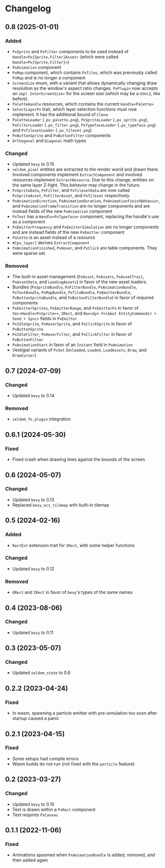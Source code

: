# Changelog

## 0.8 (2025-01-01)

### Added

- `PxSprite` and `PxFilter` components to be used instead of `Handle<Px{Sprite,Filter}Asset>` (which
were called `Handle<Px{Sprite,Filter}>`)
- `PxAnimation` component
- `PxMap` component, which contains `PxTiles`, which was previously called `PxMap` and is no longer
a component
- `ScreenSize` enum, with a variant that allows dynamically changing draw resolution as the window's
aspect ratio changes. `PxPlugin` now accepts an `impl Into<ScreenSize>` for the screen size (which
may be a `UVec2`, like before).
- `PaletteHandle` resources, which contains the current `Handle<Palette>`
- `SelectLayerFn` trait, which layer selection functions must now implement. It has the additional
bound of `Clone`.
- `PaletteLoader` (`.px_palette.png`), `PxSpriteLoader` (`.px_sprite.png`), `PxFilterLoader`
(`.px_filter.png`), `PxTypefaceLoader` (`.px_typeface.png`) and `PxTilesetLoader`
(`.px_tileset.png`)
- `PxButtonSprite` and `PxButtonFilter` components
- `Orthogonal` and `Diagonal` math types

### Changed

- Updated `bevy` to 0.15
- `seldom_pixel` entities are extracted to the render world and drawn there. Involved components
implement `ExtractComponent` and involved resources implement `ExtractResource`. Due to this change,
entities on the same layer Z-fight. This behavior may change in the future.
- `PxSpriteData`, `PxFilter`, and `PxTilesetData` are now called `PxSpriteAsset`, `PxFilterAsset`,
and `PxTileset` respectively
- `PxAnimationDirection`, `PxAnimationDuration`, `PxAnimationFinishBehavior`, and
`PxAnimationFrameTransition` are no longer components and are instead fields of the new
`PxAnimation` component
- `PxText` has a `Handle<PxTypeface>` component, replacing the handle's use as a component
- `PxEmitterFrequency` and `PxEmitterSimulation` are no longer components and are instead fields of
the new `PxEmitter` component
- `Palette` is an asset instead of a resource
- `#[px_layer]` derives `ExtractComponent`
- `PxAnimationFinished`, `PxHover`, and `PxClick` are table components. They were sparse set.

### Removed

- The built-in asset management (`PxAsset`, `PxAssets`, `PxAssetTrait`, `PxAssetData`, and
`LoadingAssets`) in favor of the new asset loaders.
- Bundles (`PxSpriteBundle`, `PxFilterBundle`, `PxAnimationBundle`, `PxTextBundle`, `PxMapBundle`,
`PxTileBundle`, `PxEmitterBundle`, `PxButtonSpriteBundle`, and `PxButtonFilterBundle`) in favor of
required components
- `PxEmitterSprites`, `PxEmitterRange`, and `PxEmitterFn` in favor of `Vec<Handle<PxSprite>>`,
`IRect`, and `Box<dyn Fn(&mut EntityCommands) + Send + Sync>` fields in `PxEmitter`
- `PxIdleSprite`, `PxHoverSprite`, and `PxClickSprite` in favor of `PxButtonSprite`
- `PxIdleFilter`, `PxHoverFilter`, and `PxClickFilter` in favor of `PxButtonFilter`
- `PxAnimationStart` in favor of an `Instant` field in `PxAnimation`
- Vestigial variants of `PxSet` (`Unloaded`, `Loaded`, `LoadAssets`, `Draw`, and `DrawCursor`)

## 0.7 (2024-07-09)

### Changed

- Updated `bevy` to 0.14

### Removed

- `seldom_fn_plugin` integration

## 0.6.1 (2024-05-30)

### Fixed

- Fixed crash when drawing lines against the bounds of the screen

## 0.6 (2024-05-07)

### Changed

- Updated `bevy` to 0.13
- Replaced `bevy_ecs_tilemap` with built-in tilemap

## 0.5 (2024-02-16)

### Added

- `RectExt` extension trait for `IRect`, with some helper functions

### Changed

- Updated `bevy` to 0.12

### Removed

- `URect` and `IRect` in favor of `bevy`'s types of the same names

## 0.4 (2023-08-06)

### Changed

- Updated `bevy` to 0.11

## 0.3 (2023-05-07)

### Changed

- Updated `seldom_state` to 0.6

## 0.2.2 (2023-04-24)

### Fixed

- In wasm, spawning a particle emitter with pre-simulation too soon after startup caused a panic

## 0.2.1 (2023-04-15)

### Fixed

- Some setups had compile errors
- Wasm builds do not run (not fixed with the `particle` feature)

## 0.2 (2023-03-27)

### Changed

- Updated `bevy` to 0.10
- Text is drawn within a `PxRect` component
- Text requires `PxCanvas`

## 0.1.1 (2022-11-06)

### Fixed

- Animations spasmed when `PxAnimationBundle` is added, removed, and then added again
